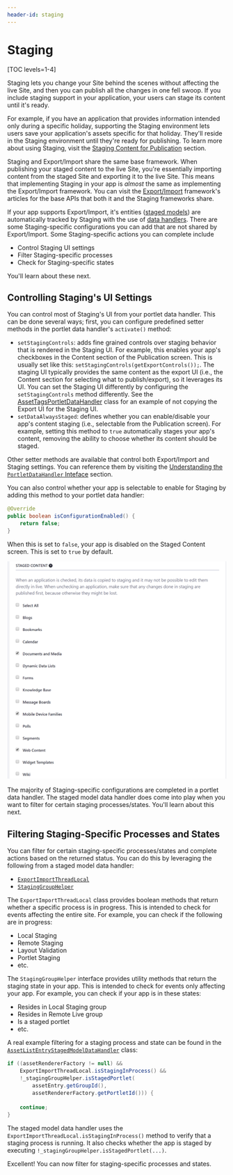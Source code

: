 ```yaml
---
header-id: staging
---
```


# Staging

[TOC levels=1-4]

Staging lets you change your Site behind the scenes without affecting the live
Site, and then you can publish all the changes in one fell swoop. If you include
staging support in your application, your users can stage its content until it's
ready.

For example, if you have an application that provides information intended only
during a specific holiday, supporting the Staging environment lets users save
your application's assets specific for that holiday. They'll reside
in the Staging environment until they're ready for publishing. To learn more
about using Staging, visit the
[Staging Content for Publication](/docs/7-2/user/-/knowledge_base/user/staging-content-for-publication)
section.

Staging and Export/Import share the same base framework. When publishing your
staged content to the live Site, you're essentially importing content from the
staged Site and exporting it to the live Site. This means that implementing
Staging in your app is *almost* the same as implementing the Export/Import
framework. You can visit the
[Export/Import](/docs/7-2/frameworks/-/knowledge_base/frameworks/export-import)
framework's articles for the base APIs that both it and the Staging frameworks
share.

If your app supports Export/Import, it's entities
([staged models](/docs/7-2/frameworks/-/knowledge_base/frameworks/developing-staged-models))
are automatically tracked by Staging with the use of
[data handlers](/docs/7-2/frameworks/-/knowledge_base/frameworks/developing-data-handlers).
There are some Staging-specific configurations you can add that are not shared
by Export/Import. Some Staging-specific actions you can complete include

- Control Staging UI settings
- Filter Staging-specific processes
- Check for Staging-specific states

You'll learn about these next.

## Controlling Staging's UI Settings

You can control most of Staging's UI from your portlet data handler. This can be
done several ways; first, you can configure predefined setter methods in the
portlet data handler's `activate()` method:

- `setStagingControls`: adds fine grained controls over staging behavior that is
  rendered in the Staging UI. For example, this enables your app's checkboxes in
  the Content section of the Publication screen. This is usually set like this:
  `setStagingControls(getExportControls());`. The staging UI typically provides
  the same content as the export UI (i.e., the Content section for selecting
  what to publish/export), so it leverages its UI. You can set the Staging UI
  differently by configuring the `setStagingControls` method differently. See
  the
  [AssetTagsPortletDataHandler](https://github.com/liferay/liferay-portal/blob/7.2.0-b2/modules/apps/asset/asset-tags-service/src/main/java/com/liferay/asset/tags/internal/exportimport/data/handler/AssetTagsPortletDataHandler.java#L82-L84)
  class for an example of not copying the Export UI for the Staging UI.
- `setDataAlwaysStaged`: defines whether you can enable/disable your app's
  content staging (i.e., selectable from the Publication screen). For example,
  setting this method to `true` automatically stages your app's content,
  removing the ability to choose whether its content should be staged.

Other setter methods are available that control both Export/Import and Staging
settings. You can reference them by visiting the
[Understanding the `PortletDataHandler` Inteface](/docs/7-2/frameworks/-/knowledge_base/frameworks/developing-data-handlers#understanding-the-portlet-data-handler-interface)
section.

You can also control whether your app is selectable to enable for Staging by
adding this method to your portlet data handler:

```java
@Override
public boolean isConfigurationEnabled() {
    return false;
}
```

When this is set to `false`, your app is disabled on the Staged Content screen.
This is set to `true` by default.

![Figure 1: There are many apps available to select from the Staged Content screen.](../../../images/staged-content-screen.png)

The majority of Staging-specific configurations are completed in a portlet data
handler. The staged model data handler does come into play when you want to
filter for certain staging processes/states. You'll learn about this next.

## Filtering Staging-Specific Processes and States

You can filter for certain staging-specific processes/states and complete
actions based on the returned status. You can do this by leveraging the
following from a staged model data handler:

- [`ExportImportThreadLocal`](@platform-ref@/7.2-latest/javadocs/portal-kernel/com/liferay/exportimport/kernel/lar/ExportImportThreadLocal.html)
- [`StagingGroupHelper`](@app-ref@/staging/latest/javadocs/com/liferay/staging/StagingGroupHelper.html)

The `ExportImportThreadLocal` class provides boolean methods that return whether
a specific process is in progress. This is intended to check for events
affecting the entire site. For example, you can check if the following are in
progress:

- Local Staging
- Remote Staging
- Layout Validation
- Portlet Staging
- etc.

The `StagingGroupHelper` interface provides utility methods that return the
staging state in your app. This is intended to check for events only affecting
your app. For example, you can check if your app is in these states:

- Resides in Local Staging group
- Resides in Remote Live group
- Is a staged portlet
- etc.

A real example filtering for a staging process and state can be found in the
[`AssetListEntryStagedModelDataHandler`](https://github.com/liferay/liferay-portal/blob/7.2.0-b2/modules/apps/asset/asset-list-service/src/main/java/com/liferay/asset/list/internal/exportimport/data/handler/AssetListEntryStagedModelDataHandler.java#L215-L222)
class:

```java
if ((assetRendererFactory != null) &&
    ExportImportThreadLocal.isStagingInProcess() &&
    !_stagingGroupHelper.isStagedPortlet(
        assetEntry.getGroupId(),
        assetRendererFactory.getPortletId())) {

    continue;
}
```

The staged model data handler uses the
`ExportImportThreadLocal.isStagingInProcess()` method to verify that a staging
process is running. It also checks whether the app is staged by executing
`!_stagingGroupHelper.isStagedPortlet(...)`.

Excellent! You can now filter for staging-specific processes and states.
